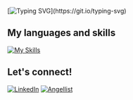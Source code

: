 [![Typing SVG](https://readme-typing-svg.demolab.com?font=Open+Sans&weight=500&size=25&duration=3000&pause=1000&color=179CF7&width=435&lines=Greetings!+I'm+James+Lee;Full+Stack+Software+Engineer+in+LA;Checkout+my+projects+below!)](https://git.io/typing-svg)

## My languages and skills

[![My Skills](https://skillicons.dev/icons?i=js,py,nodejs,react,redux,express,flask,postgres,sqlite,html,css,heroku,github,vscode)](https://skillicons.dev)

## Let's connect!

[![LinkedIn](https://img.shields.io/badge/linkedin-%230077B5.svg?style=for-the-badge&logo=linkedin&logoColor=white)](https://www.linkedin.com/in/jameswonlee/)
[![Angellist](https://img.shields.io/badge/AngelList-%23D4D4D4.svg?style=for-the-badge&logo=AngelList&logoColor=black)](https://angel.co/u/james-lee-217)


<!--
**jameswonlee/jameswonlee** is a ✨ _special_ ✨ repository because its `README.md` (this file) appears on your GitHub profile.

Here are some ideas to get you started:

- 🔭 I’m currently working on ...
- 🌱 I’m currently learning ...
- 👯 I’m looking to collaborate on ...
- 🤔 I’m looking for help with ...
- 💬 Ask me about ...
- 📫 How to reach me: ...
- 😄 Pronouns: ...
- ⚡ Fun fact: ...
-->
